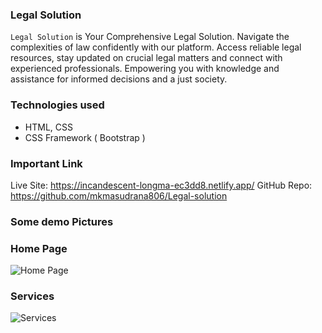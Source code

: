 ### Legal Solution
`Legal Solution` is Your Comprehensive Legal Solution. Navigate the complexities of law confidently with our platform. Access reliable legal resources, stay updated on crucial legal matters and connect with experienced professionals.
Empowering you with knowledge and assistance for informed decisions and a just society.

### Technologies used 
- HTML, CSS
- CSS Framework ( Bootstrap )

### Important Link
Live Site: https://incandescent-longma-ec3dd8.netlify.app/
GitHub Repo: https://github.com/mkmasudrana806/Legal-solution

### Some demo Pictures

### Home Page
![Home Page](https://github.com/mkmasudrana806/Legal-solution/assets/86706671/992a54a4-3f69-496b-a37a-e59a83aaa1a3)

### Services 
![Services](https://github.com/mkmasudrana806/Legal-solution/assets/86706671/4220c3e1-197c-4806-a535-c98b3d2605b7)

